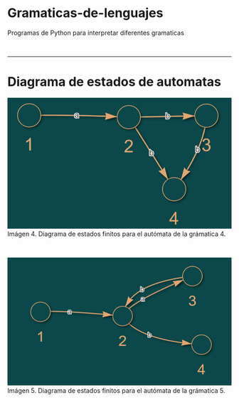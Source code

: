 # Gramaticas-de-lenguajes
Programas de Python para interpretar diferentes gramaticas

<br>

---------
# Diagrama de estados de automatas 
![Modelo Autómata G4](./src/model-g4.png)
Imágen 4. Diagrama de estados finitos para el autómata de la grámatica 4.

<br>

![Modelo Automata G5](./src/model-g5.png)
Imágen 5. Diagrama de estados finitos para el autómata de la grámatica 5.

